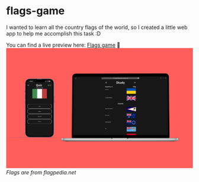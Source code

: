 # flags-game
I wanted to learn all the country flags of the world, so I created a little web app to help me accomplish this task :D 

You can find a live preview here: [Flags game](https://lmvjack-flags-game.netlify.app/) 📍
![Mockups](mockups.png)
*Flags are from flagpedia.net*